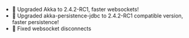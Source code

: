 * :rocket: Upgraded Akka to 2.4.2-RC1, faster websockets!
* :rocket: Upgraded akka-persistence-jdbc to 2.4.2-RC1 compatible version, faster persistence!
* :bug: Fixed websocket disconnects